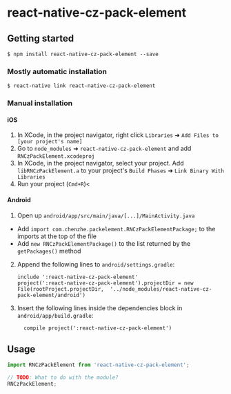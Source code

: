 
# react-native-cz-pack-element

## Getting started

`$ npm install react-native-cz-pack-element --save`

### Mostly automatic installation

`$ react-native link react-native-cz-pack-element`

### Manual installation


#### iOS

1. In XCode, in the project navigator, right click `Libraries` ➜ `Add Files to [your project's name]`
2. Go to `node_modules` ➜ `react-native-cz-pack-element` and add `RNCzPackElement.xcodeproj`
3. In XCode, in the project navigator, select your project. Add `libRNCzPackElement.a` to your project's `Build Phases` ➜ `Link Binary With Libraries`
4. Run your project (`Cmd+R`)<

#### Android

1. Open up `android/app/src/main/java/[...]/MainActivity.java`
  - Add `import com.chenzhe.packelement.RNCzPackElementPackage;` to the imports at the top of the file
  - Add `new RNCzPackElementPackage()` to the list returned by the `getPackages()` method
2. Append the following lines to `android/settings.gradle`:
  	```
  	include ':react-native-cz-pack-element'
  	project(':react-native-cz-pack-element').projectDir = new File(rootProject.projectDir, 	'../node_modules/react-native-cz-pack-element/android')
  	```
3. Insert the following lines inside the dependencies block in `android/app/build.gradle`:
  	```
      compile project(':react-native-cz-pack-element')
  	```


## Usage
```javascript
import RNCzPackElement from 'react-native-cz-pack-element';

// TODO: What to do with the module?
RNCzPackElement;
```
  